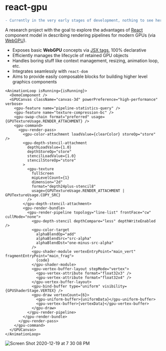 # react-gpu

```diff
- Currently in the very early stages of development, nothing to see here basically :) Subscribe!
```

A research project with the goal to explore the advantages of [React](https://reactjs.org/) component
model in describing rendering pipelines for modern GPUs (via [WebGPU](https://gpuweb.github.io/gpuweb/)).

- Exposes basic **WebGPU** concepts via [JSX tags](https://reactjs.org/docs/introducing-jsx.html), 100% declarative
- Efficiently manages the lifecycle of retained GPU objects
- Handles boring stuff like context management, resizing, animation loop, etc.
- Integrates seamlessly with `react-dom`
- Aims to provide easily composable blocks for building higher level graphics components

```tsx
<AnimationLoop isRunning={isRunning}>
  <DemoComponent />
  <GPUCanvas className="canvas-3d" powerPreference="high-performance" verbose>
    <gpu-feature name="pipeline-statistics-query" />
    <gpu-feature name="texture-compression-bc" />
    <gpu-swap-chain format="preferred" usage={GPUTextureUsage.RENDER_ATTACHMENT} />
    <gpu-command>
      <gpu-render-pass>
        <gpu-color-attachment loadValue={clearColor} storeOp="store" />
        <gpu-depth-stencil-attachment
          depthLoadValue={1.0}
          depthStoreOp="store"
          stencilLoadValue={1.0}
          stencilStoreOp="store"
        >
          <gpu-texture
            fullScreen
            mipLevelCount={1}
            dimension="2d"
            format="depth24plus-stencil8"
            usage={GPUTextureUsage.RENDER_ATTACHMENT | GPUTextureUsage.COPY_SRC}
          />
        </gpu-depth-stencil-attachment>
        <gpu-render-bundle>
          <gpu-render-pipeline topology="line-list" frontFace="cw" cullMode="none">
            <gpu-depth-stencil depthCompare="less" depthWriteEnabled />
            <gpu-color-target
              alphaBlendOp="add"
              alphaBlendSrc="src-alpha"
              alphaBlendDst="one-minus-src-alpha"
            />
            <gpu-shader-module vertexEntryPoint="main_vert" fragmentEntryPoint="main_frag">
              {code}
            </gpu-shader-module>
            <gpu-vertex-buffer-layout stepMode="vertex">
              <gpu-vertex-attribute format="float32x3" />
              <gpu-vertex-attribute format="float32x4" />
            </gpu-vertex-buffer-layout>
            <gpu-bind-buffer type="uniform" visibility={GPUShaderStage.VERTEX} />
            <gpu-draw vertexCount={6}>
              <gpu-uniform-buffer>{uniformData}</gpu-uniform-buffer>
              <gpu-vertex-buffer>{vertexData}</gpu-vertex-buffer>
            </gpu-draw>
          </gpu-render-pipeline>
        </gpu-render-bundle>
      </gpu-render-pass>
    </gpu-command>
  </GPUCanvas>
</AnimationLoop>
```

![Screen Shot 2020-12-19 at 7 30 08 PM](https://user-images.githubusercontent.com/1707/102694248-d12a3600-4230-11eb-9223-89e9dcc1e596.jpg)
